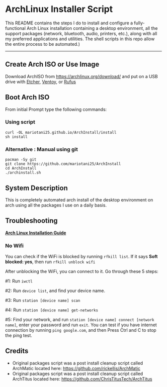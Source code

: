 # ArchLinux Installer Script

<!-- <img src="https://i.imgur.com/YiNMnan.png" /> -->

This README contains the steps I do to install and configure a fully-functional Arch Linux installation containing a desktop environment, all the support packages (network, bluetooth, audio, printers, etc.), along with all my preferred applications and utilities. The shell scripts in this repo allow the entire process to be automated.)

---
## Create Arch ISO or Use Image

Download ArchISO from <https://archlinux.org/download/> and put on a USB drive with [Etcher](https://www.balena.io/etcher/), [Ventoy](https://www.ventoy.net/en/index.html), or [Rufus](https://rufus.ie/en/)

<!-- If you don't want to build using this script I did create an image @ <https://www.christitus.com/arch-titus> -->

## Boot Arch ISO

From initial Prompt type the following commands:

### Using script
```
curl -OL mariotani25.github.io/ArchInstall/install
sh install
```

### Alternative : Manual using git
```
pacman -Sy git
git clone https://github.com/mariotani25/ArchInstall
cd ArchInstall
./archinstall.sh
```


## System Description
This is completely automated arch install of the desktop environment on arch using all the packages I use on a daily basis. 

## Troubleshooting

__[Arch Linux Installation Guide](https://github.com/rickellis/Arch-Linux-Install-Guide)__

### No Wifi

You can check if the WiFi is blocked by running `rfkill list`.
If it says **Soft blocked: yes**, then run `rfkill unblock wifi`

After unblocking the WiFi, you can connect to it. Go through these 5 steps:

#1: Run `iwctl`

#2: Run `device list`, and find your device name.

#3: Run `station [device name] scan`

#4: Run `station [device name] get-networks`

#5: Find your network, and run `station [device name] connect [network name]`, enter your password and run `exit`. You can test if you have internet connection by running `ping google.com`, and then Press Ctrl and C to stop the ping test.

## Credits

- Original packages script was a post install cleanup script called ArchMatic located here: https://github.com/rickellis/ArchMatic
- Original packages script was a post install cleanup script called ArchTitus located here: https://github.com/ChrisTitusTech/ArchTitus
